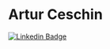 # Artur Ceschin 

[![Linkedin Badge](https://img.shields.io/badge/-Artur%Ceschin-blue?style=flat-square&logo=Linkedin&logoColor=white&link=https://www.linkedin.com/in/artur-peres-ceschin-programador/)](https://www.linkedin.com/in/artur-peres-ceschin-programador/)
